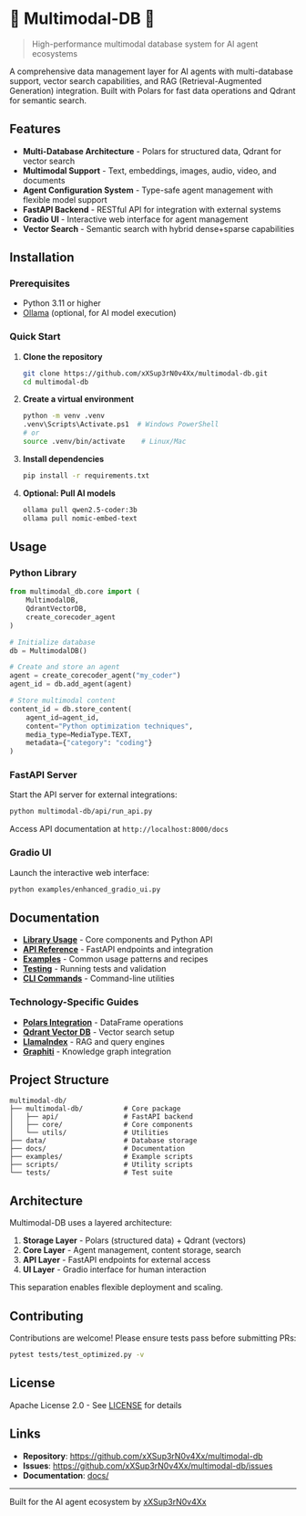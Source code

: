 # 💾 Multimodal-DB 💾

> High-performance multimodal database system for AI agent ecosystems

A comprehensive data management layer for AI agents with multi-database support, vector search capabilities, and RAG (Retrieval-Augmented Generation) integration. Built with Polars for fast data operations and Qdrant for semantic search.

## Features

- **Multi-Database Architecture** - Polars for structured data, Qdrant for vector search
- **Multimodal Support** - Text, embeddings, images, audio, video, and documents
- **Agent Configuration System** - Type-safe agent management with flexible model support
- **FastAPI Backend** - RESTful API for integration with external systems
- **Gradio UI** - Interactive web interface for agent management
- **Vector Search** - Semantic search with hybrid dense+sparse capabilities

## Installation

### Prerequisites

- Python 3.11 or higher
- [Ollama](https://ollama.ai/) (optional, for AI model execution)

### Quick Start

1. **Clone the repository**
   ```bash
   git clone https://github.com/xXSup3rN0v4Xx/multimodal-db.git
   cd multimodal-db
   ```

2. **Create a virtual environment**
   ```bash
   python -m venv .venv
   .venv\Scripts\Activate.ps1  # Windows PowerShell
   # or
   source .venv/bin/activate    # Linux/Mac
   ```

3. **Install dependencies**
   ```bash
   pip install -r requirements.txt
   ```

4. **Optional: Pull AI models**
   ```bash
   ollama pull qwen2.5-coder:3b
   ollama pull nomic-embed-text
   ```

## Usage

### Python Library

```python
from multimodal_db.core import (
    MultimodalDB, 
    QdrantVectorDB,
    create_corecoder_agent
)

# Initialize database
db = MultimodalDB()

# Create and store an agent
agent = create_corecoder_agent("my_coder")
agent_id = db.add_agent(agent)

# Store multimodal content
content_id = db.store_content(
    agent_id=agent_id,
    content="Python optimization techniques",
    media_type=MediaType.TEXT,
    metadata={"category": "coding"}
)
```

### FastAPI Server

Start the API server for external integrations:

```bash
python multimodal-db/api/run_api.py
```

Access API documentation at `http://localhost:8000/docs`

### Gradio UI

Launch the interactive web interface:

```bash
python examples/enhanced_gradio_ui.py
```

## Documentation

- **[Library Usage](docs/LIBRARY.md)** - Core components and Python API
- **[API Reference](docs/API.md)** - FastAPI endpoints and integration
- **[Examples](docs/EXAMPLES.md)** - Common usage patterns and recipes
- **[Testing](docs/TESTING.md)** - Running tests and validation
- **[CLI Commands](docs/CLI.md)** - Command-line utilities

### Technology-Specific Guides

- **[Polars Integration](docs/polars/polars_docs.md)** - DataFrame operations
- **[Qdrant Vector DB](docs/qdrant/qdrant_docs.md)** - Vector search setup
- **[LlamaIndex](docs/llamaindex/)** - RAG and query engines
- **[Graphiti](docs/graphiti/graphiti_docs.md)** - Knowledge graph integration

## Project Structure

```
multimodal-db/
├── multimodal-db/          # Core package
│   ├── api/                # FastAPI backend
│   ├── core/               # Core components
│   └── utils/              # Utilities
├── data/                   # Database storage
├── docs/                   # Documentation
├── examples/               # Example scripts
├── scripts/                # Utility scripts
└── tests/                  # Test suite
```

## Architecture

Multimodal-DB uses a layered architecture:

1. **Storage Layer** - Polars (structured data) + Qdrant (vectors)
2. **Core Layer** - Agent management, content storage, search
3. **API Layer** - FastAPI endpoints for external access
4. **UI Layer** - Gradio interface for human interaction

This separation enables flexible deployment and scaling.

## Contributing

Contributions are welcome! Please ensure tests pass before submitting PRs:

```bash
pytest tests/test_optimized.py -v
```

## License

Apache License 2.0 - See [LICENSE](LICENSE) for details

## Links

- **Repository**: https://github.com/xXSup3rN0v4Xx/multimodal-db
- **Issues**: https://github.com/xXSup3rN0v4Xx/multimodal-db/issues
- **Documentation**: [docs/](docs/)

---

Built for the AI agent ecosystem by [xXSup3rN0v4Xx](https://github.com/xXSup3rN0v4Xx)